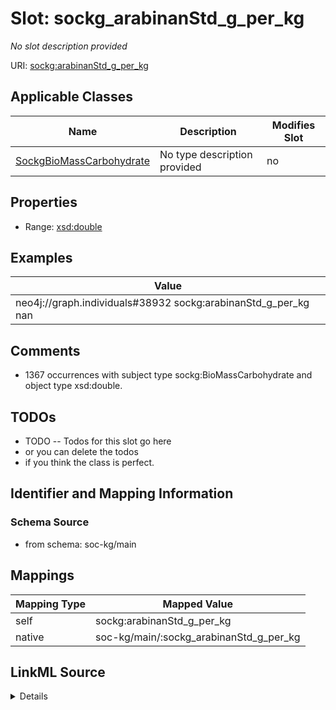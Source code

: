 

# Slot: sockg_arabinanStd_g_per_kg


_No slot description provided_





URI: [sockg:arabinanStd_g_per_kg](http://www.semanticweb.org/sockg/ontologies/2024/0/soil-carbon-ontology/arabinanStd_g_per_kg)



<!-- no inheritance hierarchy -->





## Applicable Classes

| Name | Description | Modifies Slot |
| --- | --- | --- |
| [SockgBioMassCarbohydrate](../classes/SockgBioMassCarbohydrate.md) | No type description provided |  no  |







## Properties

* Range: [xsd:double](http://www.w3.org/2001/XMLSchema#double)






## Examples

| Value |
| --- |
| neo4j://graph.individuals#38932 sockg:arabinanStd_g_per_kg nan |

## Comments

* 1367 occurrences with subject type sockg:BioMassCarbohydrate and object type xsd:double.

## TODOs

* TODO -- Todos for this slot go here
* or you can delete the todos
* if you think the class is perfect.

## Identifier and Mapping Information







### Schema Source


* from schema: soc-kg/main




## Mappings

| Mapping Type | Mapped Value |
| ---  | ---  |
| self | sockg:arabinanStd_g_per_kg |
| native | soc-kg/main/:sockg_arabinanStd_g_per_kg |




## LinkML Source

<details>
```yaml
name: sockg_arabinanStd_g_per_kg
description: No slot description provided
todos:
- TODO -- Todos for this slot go here
- or you can delete the todos
- if you think the class is perfect.
comments:
- 1367 occurrences with subject type sockg:BioMassCarbohydrate and object type xsd:double.
examples:
- value: neo4j://graph.individuals#38932 sockg:arabinanStd_g_per_kg nan
from_schema: soc-kg/main
rank: 1000
slot_uri: sockg:arabinanStd_g_per_kg
alias: sockg_arabinanStd_g_per_kg
domain_of:
- sockg_BioMassCarbohydrate
range: double

```
</details>